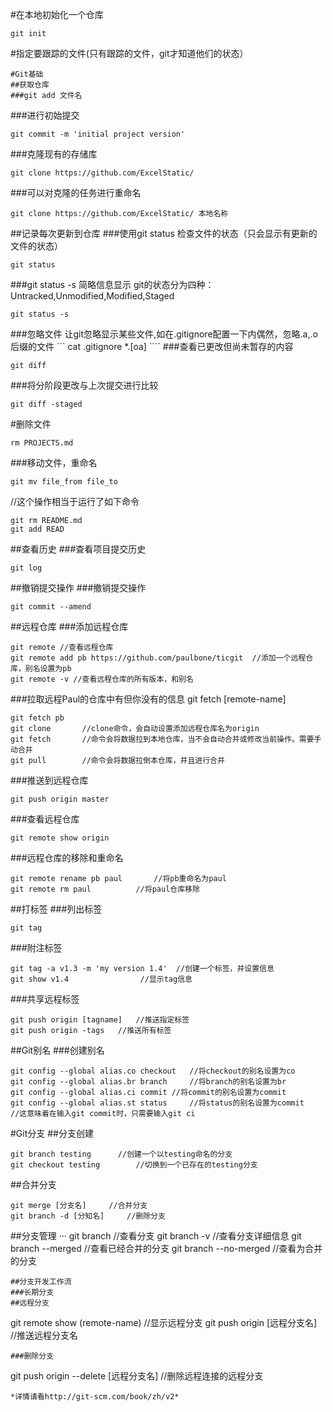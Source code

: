 #在本地初始化一个仓库
```
git init
```
#指定要跟踪的文件(只有跟踪的文件，git才知道他们的状态）
```
#Git基础
##获取仓库
###git add 文件名
```
###进行初始提交
```
git commit -m 'initial project version'
```
###克隆现有的存储库
```
git clone https://github.com/ExcelStatic/
```
###可以对克隆的任务进行重命名 
```
git clone https://github.com/ExcelStatic/ 本地名称
```
##记录每次更新到仓库
###使用git status 检查文件的状态（只会显示有更新的文件的状态）
```
git status
```
###git status -s 简略信息显示 git的状态分为四种：Untracked,Unmodified,Modified,Staged
```
git status -s
```
###忽略文件
    让git忽略显示某些文件,如在.gitignore配置一下内偶然，忽略.a,.o后缀的文件
    ```
    cat .gitignore
    *.[oa]
    ````
###查看已更改但尚未暂存的内容
```
git diff
```
###将分阶段更改与上次提交进行比较 
```
git diff -staged
```
#删除文件
```
rm PROJECTS.md
```
###移动文件，重命名
```
git mv file_from file_to
```
//这个操作相当于运行了如下命令
```
git rm README.md
git add READ
```
##查看历史
###查看项目提交历史
```
git log
```
##撤销提交操作
###撤销提交操作
```
git commit --amend
```
##远程仓库
###添加远程仓库
```
git remote //查看远程仓库
git remote add pb https://github.com/paulbone/ticgit  //添加一个远程仓库，别名设置为pb
git remote -v //查看远程仓库的所有版本，和别名
```
###拉取远程Paul的仓库中有但你没有的信息 git fetch [remote-name]
```
git fetch pb
git clone		//clone命令，会自动设置添加远程仓库名为origin
git fetch		//命令会将数据拉到本地仓库，当不会自动合并或修改当前操作。需要手动合并
git pull 		//命令会将数据拉倒本仓库，并且进行合并
```
###推送到远程仓库
```
git push origin master
```
###查看远程仓库
```
git remote show origin
```
###远程仓库的移除和重命名
```
git remote rename pb paul		//将pb重命名为paul
git remote rm paul			//将paul仓库移除
```
##打标签
###列出标签
```
git tag
```
###附注标签
```
git tag -a v1.3 -m 'my version 1.4'  //创建一个标签，并设置信息
git show v1.4			     //显示tag信息
```
###共享远程标签
```
git push origin [tagname]	//推送指定标签
git push origin -tags 	//推送所有标签
```
##Git别名
###创建别名
```
git config --global alias.co checkout	//将checkout的别名设置为co
git config --global alias.br branch 	//将branch的别名设置为br
git config --global alias.ci commit	//将commit的别名设置为commit
git config --global alias.st status 	//将status的别名设置为commit
//这意味着在输入git commit时，只需要输入git ci
```
#Git分支
##分支创建
```
git branch testing		//创建一个以testing命名的分支
git checkout testing		//切换到一个已存在的testing分支
```
##合并分支
```
git merge [分支名]		//合并分支
git branch -d [分知名]		//删除分支
```

##分支管理
···
git branch		//查看分支
git branch -v 		//查看分支详细信息
git branch --merged	//查看已经合并的分支
git branch --no-merged	//查看为合并的分支
```
##分支开发工作流
###长期分支
##远程分支
```
git remote show (remote-name)		//显示远程分支
git push origin [远程分支名]		//推送远程分支名
```
###删除分支
```
git push origin --delete [远程分支名]	//删除远程连接的远程分支
```
*详情请看http://git-scm.com/book/zh/v2*


